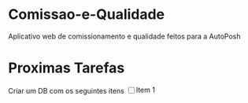 # Comissao-e-Qualidade
Aplicativo web de comissionamento e qualidade feitos para a AutoPosh

# Proximas Tarefas
Criar um DB com os seguintes itens
<label style="display: inline-flex">
<input type="checkbox"> Item 1
</label>
